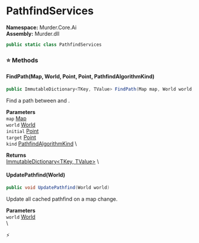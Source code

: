 # PathfindServices

**Namespace:** Murder.Core.Ai \
**Assembly:** Murder.dll

```csharp
public static class PathfindServices
```

### ⭐ Methods
#### FindPath(Map, World, Point, Point, PathfindAlgorithmKind)
```csharp
public ImmutableDictionary<TKey, TValue> FindPath(Map map, World world, Point initial, Point target, PathfindAlgorithmKind kind)
```

Find a path between <paramref name="initial" /> and <paramref name="target" />.

**Parameters** \
`map` [Map](../..//Murder/Core/Map.html) \
`world` [World](../..//Bang/World.html) \
`initial` [Point](../..//Murder/Core/Geometry/Point.html) \
`target` [Point](../..//Murder/Core/Geometry/Point.html) \
`kind` [PathfindAlgorithmKind](../..//Murder/Core/Ai/PathfindAlgorithmKind.html) \

**Returns** \
[ImmutableDictionary\<TKey, TValue\>](https://learn.microsoft.com/en-us/dotnet/api/System.Collections.Immutable.ImmutableDictionary-2?view=net-7.0) \

#### UpdatePathfind(World)
```csharp
public void UpdatePathfind(World world)
```

Update all cached pathfind on a map change.

**Parameters** \
`world` [World](../..//Bang/World.html) \
\



⚡